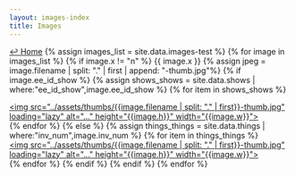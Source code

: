 ```yaml
---
layout: images-index
title: Images
---
```

<a href="../">↩ Home</a> 
{% assign images_list = site.data.images-test %}
{% for image in images_list %}
{% if image.x != "n"  %}
{{ image.x }}
{% assign jpeg = image.filename | split: "." | first | append: "-thumb.jpg"%}
{% if image.ee_id_show %}
{% assign shows_shows = site.data.shows | where:"ee_id_show",image.ee_id_show %}
{% for item in shows_shows %}<div class="thumbs"><a href="../shows/{{ item.url }}"><img src="../assets/thumbs/{{image.filename | split: "." | first}}-thumb.jpg" loading="lazy" alt="…" height="{{image.h}}" width="{{image.w}}"></a></div>{% endfor %}
{% else %}
{% assign things_things = site.data.things | where:"inv_num",image.inv_num %}
{% for item in things_things %}<div class="thumbs"><a href="../things-i-made/{{ item.url }}"><img src="../assets/thumbs/{{image.filename | split: "." | first}}-thumb.jpg" loading="lazy" alt="…" height="{{image.h}}" width="{{image.w}}"></a></div>{% endfor %}
{% endif %}
{% endif %}
{% endfor %}






